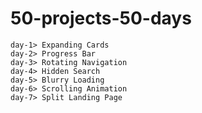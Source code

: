 # 50-projects-50-days
`day-1> Expanding Cards` <br/>
`day-2> Progress Bar` <br/>
`day-3> Rotating Navigation` <br/>
`day-4> Hidden Search` <br/>
`day-5> Blurry Loading` <br/>
`day-6> Scrolling Animation` <br/>
`day-7> Split Landing Page` <br/>
